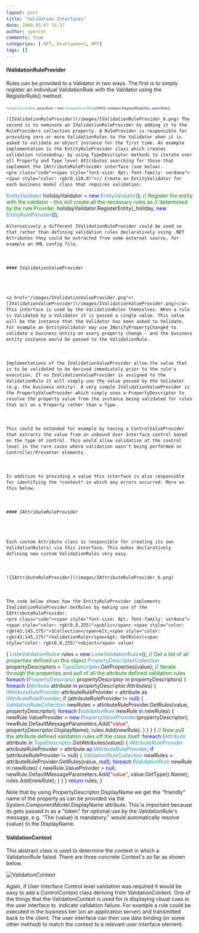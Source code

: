 ```yaml
---
layout: post
title: "Validation Interfaces"
date: 2008-05-07 15:37
author: spencen
comments: true
categories: [.NET, Development, WPF]
tags: []
---
```



#### IValidationRuleProvider

 

Rules can be provided to a Validator in two ways. The first is to simply register an individual ValidationRule with the Validator using the RegisterRule() method. 


<span style="font-size: 8pt; font-family: verdana"><span style="color: rgb(43,145,175)">SampleAsyncRule</span> asyncRule = <span style="color: rgb(0,0,255)">new</span> <span style="color: rgb(43,145,175)">SampleAsyncRule</span>(3000);
validator.RegisterRule(<span style="color: rgb(0,0,255)">this</span>, asyncRule);</span></pre><a href="http://11011.net/software/vspaste"><a href="http://11011.net/software/vspaste"></a>

    
    ![IValidationRuleProvider](/images/IValidationRuleProvider_6.png) The second is to nominate an IValidationRuleProvider by adding it to the RuleProviders collection property. A RuleProvider is responsible for providing zero or more ValidationRules to the Validator when it is asked to validate an object instance for the first time. An example implementation is the EntityRuleProvider class which creates validation rules&nbsp; by using TypeDescriptor methods to iterate over all Property and Type level Attributes searching for those that implement the IAttributeRuleProvider interface (see below). 
    <pre class="code"><span style="font-size: 8pt; font-family: verdana"><span style="color: rgb(0,128,0)">// Create an EntityValidator for each business model class that requires validation.
</span><span style="color: rgb(43,145,175)">EntityValidator</span> holidayValidator = <span style="color: rgb(0,0,255)">new</span> <span style="color: rgb(43,145,175)">EntityValidator</span>();
<span style="color: rgb(0,128,0)">// Register the entity with the validator - this will create all the necessary rules as
</span><span style="color: rgb(0,128,0)">// determined by the rule Provider.
</span>holidayValidator.RegisterEntity(_holiday, <span style="color: rgb(0,0,255)">new</span> <span style="color: rgb(43,145,175)">EntityRuleProvider</span>());</span></pre><a href="http://11011.net/software/vspaste"></a>

    
    Alternatively a different IValidationRuleProvider could be used so that rather than defining validation rules declaratively using .NET Attributes they could be extracted from some external source, for example an XML config file.
    

    
    #### IValidationValueProvider
    
    

    
    <a href="/images/IValidationValueProvider.png">![IValidationValueProvider](/images/IValidationValueProvider.png)</a> This interface is used by the ValidationRules themselves. When a rule is Validated by a Validator it is passed a single value. This value will be the instance that the Validator has been asked to Validate. For example an EntityValidator may use INotifyPropertyChanged to validate a business entity on every property change - and the business entity instance would be passed to the ValidationRule. 
    

    
    Implementations of the IValidationValueProvider allow the value that is to be validated to be derived immediately prior to the rule's execution. If no IValidationValueProvider is assigned to the ValidationRule it will simply use the value passed by the Validator (e.g. the business entity). A very simple IValidationValueProvider is the PropertyValueProvider which simply uses a PropertyDescriptor to resolve the property value from the instance being validated for rules that act on a Property rather than a Type.
    

    
    This could be extended for example by having a ControlValueProvider that extracts the value from an unbound User Interface control based on the type of control. This would allow validation at the control level in the rare cases where validation wasn't being performed on Controller/Presenter elements.
    

    
    In addition to providing a value this interface is also responsible for identifying the *context* in which any errors occurred. More on this below.
    

    
    #### IAttributeRuleProvider
    
    

    
    Each custom Attribute class is responsible for creating its own ValidationRule(s) via this interface. This makes declaratively defining new custom ValidationRules very easy.
    

    
    ![IAttributeRuleProvider](/images/IAttributeRuleProvider_6.png) 
    

    
    The code below shows how the EntityRuleProvider implements IValidationRuleProvider.GetRules by making use of the IAttributeRuleProvider.
    <pre class="code"><span style="font-size: 8pt; font-family: verdana"><span style="color: rgb(0,0,255)">public</span> <span style="color: rgb(43,145,175)">ICollection</span>&lt;<span style="color: rgb(43,145,175)">ValidationRule</span>&gt; GetRules(<span style="color: rgb(0,0,255)">object</span> value)
{
<span style="color: rgb(43,145,175)">List</span>&lt;<span style="color: rgb(43,145,175)">ValidationRule</span>&gt; rules = <span style="color: rgb(0,0,255)">new</span> <span style="color: rgb(43,145,175)">List</span>&lt;<span style="color: rgb(43,145,175)">ValidationRule</span>&gt;();
<span style="color: rgb(0,128,0)">// Get a list of all properties defined on this object
</span>    <span style="color: rgb(43,145,175)">PropertyDescriptorCollection</span> propertyDescriptors = <span style="color: rgb(43,145,175)">TypeDescriptor</span>.GetProperties(value);
<span style="color: rgb(0,128,0)">// Iterate through the properties and pull of all the attribute defined validation rules
</span>    <span style="color: rgb(0,0,255)">foreach</span> (<span style="color: rgb(43,145,175)">PropertyDescriptor</span> propertyDescriptor <span style="color: rgb(0,0,255)">in</span> propertyDescriptors)
{
<span style="color: rgb(0,0,255)">foreach</span> (<span style="color: rgb(43,145,175)">Attribute</span> attribute <span style="color: rgb(0,0,255)">in</span> propertyDescriptor.Attributes)
{
<span style="color: rgb(43,145,175)">IAttributeRuleProvider</span> attributeRuleProvider = attribute <span style="color: rgb(0,0,255)">as</span> <span style="color: rgb(43,145,175)">IAttributeRuleProvider</span>;
<span style="color: rgb(0,0,255)">if</span> (attributeRuleProvider != <span style="color: rgb(0,0,255)">null</span>)
{
<span style="color: rgb(43,145,175)">ValidationRuleCollection</span> newRules = attributeRuleProvider.GetRules(value, propertyDescriptor);
<span style="color: rgb(0,0,255)">foreach</span> (<span style="color: rgb(43,145,175)">ValidationRule</span> newRule <span style="color: rgb(0,0,255)">in</span> newRules)
{
newRule.ValueProvider = <span style="color: rgb(0,0,255)">new</span> <span style="color: rgb(43,145,175)">PropertyValueProvider</span>(propertyDescriptor);
newRule.DefaultMessageParameters.Add(<span style="color: rgb(163,21,21)">"value"</span>, propertyDescriptor.DisplayName);
rules.Add(newRule);
}
}
}
}
<span style="color: rgb(0,128,0)">// Now pull the attribute defined validation rules off the class itself.
</span>    <span style="color: rgb(0,0,255)">foreach</span> (<span style="color: rgb(43,145,175)">Attribute</span> attribute <span style="color: rgb(0,0,255)">in</span> <span style="color: rgb(43,145,175)">TypeDescriptor</span>.GetAttributes(value))
{
<span style="color: rgb(43,145,175)">IAttributeRuleProvider</span> attributeRuleProvider = attribute <span style="color: rgb(0,0,255)">as</span> <span style="color: rgb(43,145,175)">IAttributeRuleProvider</span>;
<span style="color: rgb(0,0,255)">if</span> (attributeRuleProvider != <span style="color: rgb(0,0,255)">null</span>)
{
<span style="color: rgb(43,145,175)">ValidationRuleCollection</span> newRules = attributeRuleProvider.GetRules(value, <span style="color: rgb(0,0,255)">null</span>);
<span style="color: rgb(0,0,255)">foreach</span> (<span style="color: rgb(43,145,175)">ValidationRule</span> newRule <span style="color: rgb(0,0,255)">in</span> newRules)
{
newRule.ValueProvider = <span style="color: rgb(0,0,255)">null</span>;
newRule.DefaultMessageParameters.Add(<span style="color: rgb(163,21,21)">"value"</span>, value.GetType().Name);
rules.Add(newRule);
}
}
}
<span style="color: rgb(0,0,255)">return</span> rules;
}</span>
<a href="http://11011.net/software/vspaste"></a>










Note that by using PropertyDescriptor.DisplayName we get the "friendly" name of the property as can be provided via the System.ComponentModel.DisplayName attribute. This is important because its gets passed in as a "token" for optional use by the ValidationRule's message, e.g. "The {value} is mandatory." would automatically resolve {value} to the DisplayName.



#### ValidationContext




This abstract class is used to determine the context in which a ValidationRule failed. There are three concrete Context's so far as shown below.



![ValidationContext](/images/ValidationContext_3.png) 



Again, if User Interface Control level validation was required it would be easy to add a ControlContext class deriving from ValidationContext. One of the things that the ValidationContext is used for is displaying visual cues in the user interface to&nbsp; indicate validation failure. For example a rule could be executed in the business tier (on an application server) and transmitted back to the client. The user interface can then use data binding (or some other method) to match the context to a relevant user interface element.


